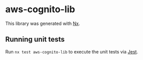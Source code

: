 # aws-cognito-lib

This library was generated with [Nx](https://nx.dev).

## Running unit tests

Run `nx test aws-cognito-lib` to execute the unit tests via [Jest](https://jestjs.io).

